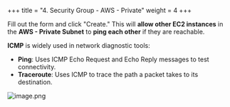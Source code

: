 +++
title = "4. Security Group - AWS - Private"
weight = 4
+++


Fill out the form and click "Create." This will **allow other EC2 instances** in the **AWS - Private Subnet** to **ping each other** if they are reachable.


**ICMP** is widely used in network diagnostic tools:

- **Ping**: Uses ICMP Echo Request and Echo Reply messages to test connectivity.
- **Traceroute**: Uses ICMP to trace the path a packet takes to its destination.

![image.png](/images/003-iii-setup-vpc-aws-resources/11-463817-image.png)


